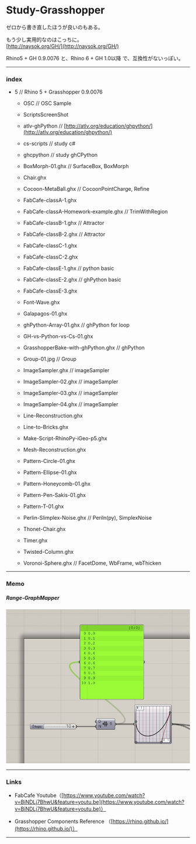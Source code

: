 # Study-Grasshopper  

ゼロから書き直したほうが良いのもある。  


もう少し実用的なのはこっちに。  
[http://naysok.org/GH/](http://naysok.org/GH/)


Rhino5 + GH 0.9.0076 と、Rhino 6 + GH 1.0以降 で、互換性がないっぽい。  



---  

### index  

- 5 // Rhino 5 + Grasshopper 0.9.0076  

  - OSC // OSC Sample  

  - ScriptsScreenShot  

  - atlv-ghPython // [http://atlv.org/education/ghpython/](http://atlv.org/education/ghpython/)  

  - cs-scripts // study c#  

  - ghcpython // study ghCPython  

  - BoxMorph-01.ghx // SurfaceBox, BoxMorph  

  - Chair.ghx  

  - Cocoon-MetaBall.ghx // CocoonPointCharge, Refine

  - FabCafe-classA-1.ghx  

  - FabCafe-classA-Homework-example.ghx // TrimWithRegion  

  - FabCafe-classB-1.ghx // Attractor  

  - FabCafe-classB-2.ghx // Attractor  

  - FabCafe-classC-1.ghx   

  - FabCafe-classC-2.ghx   

  - FabCafe-classE-1.ghx // python basic  

  - FabCafe-classE-2.ghx // ghPython basic  

  - FabCafe-classE-3.ghx  

  - Font-Wave.ghx  

  - Galapagos-01.ghx  

  - ghPython-Array-01.ghx // ghPython for loop  

  - GH-vs-Python-vs-Cs-01.ghx  

  - GrasshopperBake-with-ghPython.ghx // ghPython  

  - Group-01.jpg // Group  

  - ImageSampler.ghx // imageSampler  

  - ImageSampler-02.ghx // imageSampler  

  - ImageSampler-03.ghx // imageSampler  

  - ImageSampler-04.ghx // imageSampler  

  - Line-Reconstruction.ghx  

  - Line-to-Bricks.ghx  

  - Make-Script-RhinoPy-iGeo-p5.ghx  

  - Mesh-Reconstruction.ghx  

  - Pattern-Circle-01.ghx  

  - Pattern-Ellipse-01.ghx  

  - Pattern-Honeycomb-01.ghx  

  - Pattern-Pen-Sakis-01.ghx  

  - Pattern-T-01.ghx  

  - Perlin-Slimplex-Noise.ghx // Periln(py), SimplexNoise  

  - Thonet-Chair.ghx  

  - Timer.ghx  

  - Twisted-Column.ghx  

  - Voronoi-Sphere.ghx // FacetDome, WbFrame, wbThicken  


---

### Memo

##### Range-GraphMapper  

![photo](5/src/Range-GraphMapper.jpg)  


---  

### Links  

- FabCafe Youtube（[https://www.youtube.com/watch?v=BiNDLj7BhwU&feature=youtu.be](https://www.youtube.com/watch?v=BiNDLj7BhwU&feature=youtu.be)）  

- Grasshopper Components Reference （[https://rhino.github.io/](https://rhino.github.io/)）

---  
